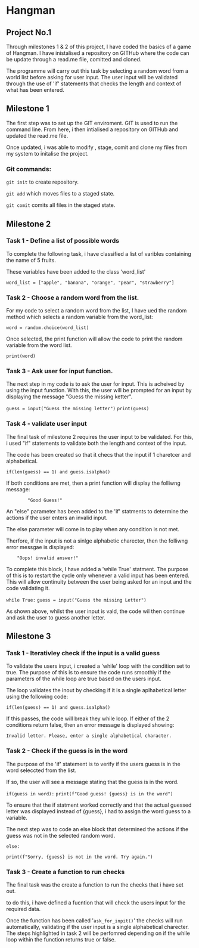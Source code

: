 # Hangman
## Project No.1 

Through milestones 1 & 2 of this project, I have coded the basics of a game of Hangman. I have inistalised a repository on GITHub where the code can be update through a read.me file, comitted and cloned. 

The programme will carry out this task by selecting a random word from a world list before asking for user input. The user input will be validated through the use of 'if' statements that checks the length and context of what has been entered. 

## Milestone 1 

The first step was to set up the GIT enviroment. GIT is used to run the command line. From here, i then intialised a repository on GITHub and updated the read.me file. 

Once updated, i was able to modify , stage, comit and clone my files from my system to initalise the project. 

### Git commands: 
```git init```       to create repository.

```git add```   which moves files to a staged state. 

```git comit```  comits all files in the staged state. 


## Milestone 2 
### Task 1 - Define a list of possible words 
 
 To complete the following task, i have classified a list of varibles containing the name of 5 fruits. 

These variables have been added to the class 'word_list'

```word_list = ["apple", "banana", "orange", "pear", "strawberry"]```

### Task 2 - Choose a random word from the list. 
 For my code to select a random word from the list, I have ued the random method which selects a random variable from the word_list: 

 ```word = random.choice(word_list)```
 
Once selected, the print function will allow the code to print the random variable from the word list. 

```print(word)```
### Task 3 - Ask user for input function. 

 The next step in my code is to ask the user for input. This is acheived by using the input function. With this, the user will be prompted for an input by displaying the message "Guess the missing ketter". 

 ```guess = input("Guess the missing letter")```
```print(guess)```

### Task 4 - validate user input

 The final task of milestone 2 requires the user input to be validated. For this, i used "if" statements to validate both the length and context of the input.

 The code has been created so that it checs that the input if 1 charetcer and alphabetical. 

```if(len(guess) == 1) and guess.isalpha()```   

If both conditions are met, then a print function will display the folliwng message:

            "Good Guess!"

An "else" parameter has been added to the 'if' statments to determine the actions if the user enters an invalid input. 

The else parameter will come in to play when any condition is not met. 

Therfore, if the input is not a sinlge alphabetic charecter, then the folliwng error messgae is displayed: 

        "Oops! invalid answer!"

To complete this block, I have added a 'while True' statment. The purpose of this is to restart the cycle only whenever a valid input has been entered. This will allow continuity between the user being asked for an input and the code validating it.

```while True:```
    ```guess = input("Guess the missing Letter")```

As shown above, whilst the user input is vald, the code wil then continue and ask the user to guess another letter. 

## Milestone 3

### Task 1 - Iterativley check if the input is a valid guess 

To validate the users input, i created a 'while' loop with the condition set to true. The purpose of this is to ensure the code runs smoothly if the parameters of the while loop are true based on the users input. 

The loop validates the inout by checking if it is a single aplhabetical letter using the following code: 

```if(len(guess) == 1) and guess.isalpha()```

If this passes, the code will break they while loop. 
If either of the 2 conditions return false, then an error message is displayed showing: 

    Invalid letter. Please, enter a single alphabetical character.

### Task 2 - Check if the guess is in the word

The purpose of the 'if' statement is to verify if the users guess is in the word seleccted from the list. 

If so, the user will see a message stating that the guess is in the word. 

```if(guess in word):```
        ```print(f"Good guess! {guess} is in the word")```

To ensure that the if statment worked correctly and that the actual guessed letter was displayed instead of {guess}, i had to assign the word guess to a variable. 

The next step was to code an else block that determined the actions if the guess was not in the selected random word. 

```else:```

```print(f"Sorry, {guess} is not in the word. Try again.")```

### Task 3 - Create a function to run checks 

The final task was the create a function to run the checks that i have set out. 

to do this, i have defined a fucntion that will check the users input for the required data. 

Once the function has been called
'```ask_for_inpit()```'
the checks will run automatically, validating if the user input is a single alphabetical charecter. The steps highlighted in task 2 will be perfomred depending on if the while loop within the function returns true or false. 


